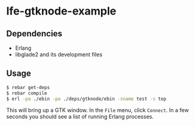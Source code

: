 # lfe-gtknode-example


## Dependencies

* Erlang
* libglade2 and its development files


## Usage

```bash
$ rebar get-deps
$ rebar compile
$ erl -pa ./ebin -pa ./deps/gtknode/ebin -sname test -s top
```

This will bring up a GTK window. In the ``File`` menu, click ``Connect``. In a
few seconds you should see a list of running Erlang processes.
